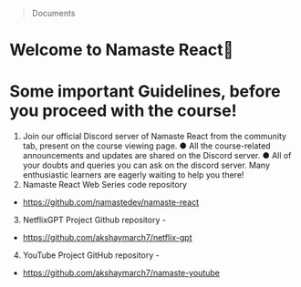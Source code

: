 > Documents

# Welcome to Namaste React🚀
# Some important Guidelines, before you proceed with the course!
1. Join our official Discord server of Namaste React from the community tab,
present on the course viewing page.
● All the course-related announcements and updates are shared on the
Discord server.
● All of your doubts and queries you can ask on the discord server. Many
enthusiastic learners are eagerly waiting to help you there!
2. Namaste React Web Series code repository
- https://github.com/namastedev/namaste-react
3. NetflixGPT Project Github repository -
- https://github.com/akshaymarch7/netflix-gpt
4. YouTube Project GitHub repository -
- https://github.com/akshaymarch7/namaste-youtube